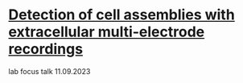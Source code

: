# [Detection of cell assemblies with extracellular multi-electrode recordings](20230911_labfocus_assemblydetectability.pdf)

lab focus talk 11.09.2023
